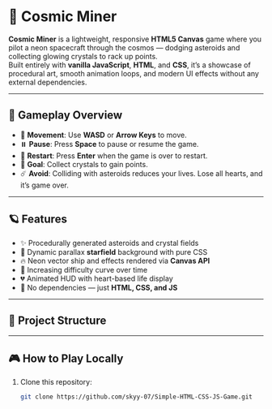 # 🌌 Cosmic Miner

**Cosmic Miner** is a lightweight, responsive **HTML5 Canvas** game where you pilot a neon spacecraft through the cosmos — dodging asteroids and collecting glowing crystals to rack up points.  
Built entirely with **vanilla JavaScript**, **HTML**, and **CSS**, it’s a showcase of procedural art, smooth animation loops, and modern UI effects without any external dependencies.

---

## 🚀 Gameplay Overview

- 🧭 **Movement**: Use **WASD** or **Arrow Keys** to move.  
- ⏸️ **Pause**: Press **Space** to pause or resume the game.  
- 🔁 **Restart**: Press **Enter** when the game is over to restart.  
- 💎 **Goal**: Collect crystals to gain points.  
- ☄️ **Avoid**: Colliding with asteroids reduces your lives. Lose all hearts, and it’s game over.

---

## 🪐 Features

- ✨ Procedurally generated asteroids and crystal fields  
- 💫 Dynamic parallax **starfield** background with pure CSS  
- 🔥 Neon vector ship and effects rendered via **Canvas API**  
- 🧮 Increasing difficulty curve over time  
- 💔 Animated HUD with heart-based life display  
- 🧩 No dependencies — just **HTML, CSS, and JS**

---

## 🧱 Project Structure


---

## 🎮 How to Play Locally

1. Clone this repository:
   ```bash
   git clone https://github.com/skyy-07/Simple-HTML-CSS-JS-Game.git
